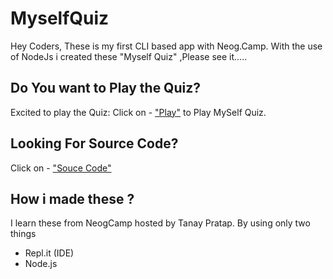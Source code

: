 # MyselfQuiz
Hey Coders, These is my first CLI based app with  Neog.Camp. With the use of NodeJs i created these "Myself Quiz" ,Please  see it.....

## Do You want to Play the Quiz?
Excited to play the Quiz: Click on - ["Play"](https://repl.it/@anmol190/myselfQuiz1?embed=1&output=1#index.js)  to Play MySelf Quiz.

## Looking For Source Code?
Click on - ["Souce Code"](https://repl.it/@anmol190/myselfQuiz1#index.js)

## How i made these ?
I learn these from NeogCamp hosted by Tanay Pratap.
By using only two things
* Repl.it (IDE)
* Node.js

